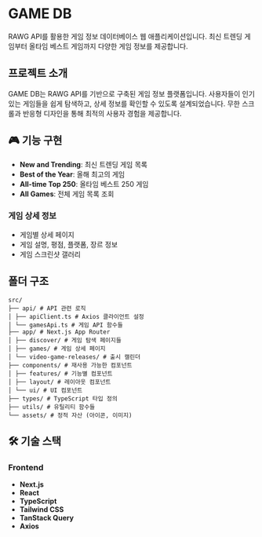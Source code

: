 # GAME DB

RAWG API를 활용한 게임 정보 데이터베이스 웹 애플리케이션입니다. 최신 트렌딩 게임부터 올타임 베스트 게임까지 다양한 게임 정보를 제공합니다.

## 프로젝트 소개

GAME DB는 RAWG API를 기반으로 구축된 게임 정보 플랫폼입니다. 사용자들이 인기 있는 게임들을 쉽게 탐색하고, 상세 정보를 확인할 수 있도록 설계되었습니다. 무한 스크롤과 반응형 디자인을 통해 최적의 사용자 경험을 제공합니다.

## 🎮 기능 구현

- **New and Trending**: 최신 트렌딩 게임 목록
- **Best of the Year**: 올해 최고의 게임
- **All-time Top 250**: 올타임 베스트 250 게임
- **All Games**: 전체 게임 목록 조회

### 게임 상세 정보

- 게임별 상세 페이지
- 게임 설명, 평점, 플랫폼, 장르 정보
- 게임 스크린샷 갤러리

## 폴더 구조

```
src/
├── api/ # API 관련 로직
│ ├── apiClient.ts # Axios 클라이언트 설정
│ └── gamesApi.ts # 게임 API 함수들
├── app/ # Next.js App Router
│ ├── discover/ # 게임 탐색 페이지들
│ ├── games/ # 게임 상세 페이지
│ └── video-game-releases/ # 출시 캘린더
├── components/ # 재사용 가능한 컴포넌트
│ ├── features/ # 기능별 컴포넌트
│ ├── layout/ # 레이아웃 컴포넌트
│ └── ui/ # UI 컴포넌트
├── types/ # TypeScript 타입 정의
├── utils/ # 유틸리티 함수들
└── assets/ # 정적 자산 (아이콘, 이미지)
```

## 🛠 기술 스택

### Frontend

- **Next.js**
- **React**
- **TypeScript**
- **Tailwind CSS**
- **TanStack Query**
- **Axios**
